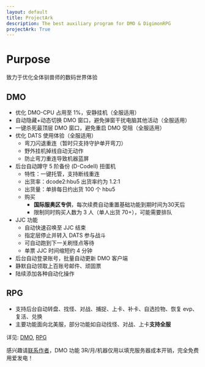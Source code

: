 ```yaml
---
layout: default
title: ProjectArk
description: The best auxiliary program for DMO & DigimonRPG
projectArk: True
---
```

# Purpose
致力于优化全体驯兽师的数码世界体验
## DMO
- 优化 DMO-CPU 占用至 1%，安静挂机（全服适用）
- 自动隐藏+动态切换 DMO 窗口，避免弹窗干扰电脑其他活动（全服适用）
- 一键杀死最顶层 DMO 窗口，避免重启 DMO 受阻（全服适用）
- 优化 DATS 使用体验（全服适用）
    - 弯刀闪退重连（暂时只支持守护单开弯刀）
    - 野外挂机掉线自动无动作
    - 防止弯刀重连导致机器蓝屏
- 后台自动蹲守 5 阶备份 (D-CodeII) 扭蛋机
    - 特性：一键托管，支持断线重连
    - 出货率：dcode2:hbu5 出货率约为 1.2:1
    - 出货量：单排每日约出货 100 个 hbu5
    - 购买
        - **国际服奥区专供**，每次续费自动重置基础功能到期时间为30天后
        - 限制同时购买人数为 3 人（单人出货 70+），可能需要排队
- JJC 功能
    - 自动快速召唤至 JJC 结束
    - 指定层停止并转入 DATS 参与战斗
    - 可自动跑到下一关刷怪点等待
    - 单票 JJC 时间缩短约 4 分钟
- 后台自动登录账号，批量自动更新 DMO 客户端
- 静默自动领取上百账号邮件、顽固票
- 陆续添加各种自动化操作

## RPG
- 支持后台自动转盘、找怪、对战、捕捉、上卡、补卡、自选捡物、恢复 evp、复活、兑换
- 主要功能面向北美服，部分功能如自动找怪、对战、上卡**支持全服**

详见: [DMO](./dmo), [RPG](./rpg)

感兴趣请[联系作者](/)，DMO 功能 3R/月/机器仅用以填充服务器成本开销，完全免费用爱发电！